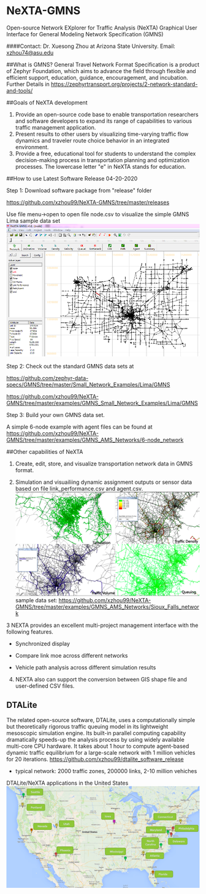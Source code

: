 # NeXTA-GMNS
Open-source Network EXplorer for Traffic Analysis (NeXTA) Graphical User Interface for General Modeling Network Specification (GMNS)

####Contact: Dr. Xuesong Zhou at Arizona State University.
Email: xzhou74@asu.edu

##What is GMNS?
General Travel Network Format Specification is a product of Zephyr Foundation, which aims to advance the field through flexible and efficient support, education, guidance, encouragement, and incubation.
Further Details in https://zephyrtransport.org/projects/2-network-standard-and-tools/

##Goals of NeXTA development
1. Provide an open-source code base to enable transportation researchers and software developers to expand its range of capabilities to various traffic management application.
2. Present results to other users by visualizing time-varying traffic flow dynamics and traveler route choice behavior in an integrated environment.
3. Provide a free, educational tool for students to understand the complex decision-making process in transportation planning and optimization processes. The lowercase letter "e" in NeXTA stands for education.

##How to use
Latest Software Release 04-20-2020

Step 1: Download software package from "release" folder 

https://github.com/xzhou99/NeXTA-GMNS/tree/master/releases

Use file menu->open to open file node.csv to visualize the simple GMNS Lima sample data set
![nexta](docs/images/nexta.png)

Step 2: Check out the standard GMNS data sets at

https://github.com/zephyr-data-specs/GMNS/tree/master/Small_Network_Examples/Lima/GMNS

https://github.com/xzhou99/NeXTA-GMNS/tree/master/examples/GMNS_Small_Network_Examples/Lima/GMNS

Step 3: Build your own GMNS data set.

A simple 6-node example with agent files can be found at
https://github.com/xzhou99/NeXTA-GMNS/tree/master/examples/GMNS_AMS_Networks/6-node_network


##Other capabilities of NeXTA

1. Create, edit, store, and visualize transportation network data in GMNS format.

2. Simulation and visuailiing dynamic assignment outputs or sensor data based on file link_performance.csv and agent.csv.
![nexta](docs/images/output.png)
sample data set:
https://github.com/xzhou99/NeXTA-GMNS/tree/master/examples/GMNS_AMS_Networks/Sioux_Falls_network
   
3 NEXTA provides an excellent multi-project management interface with the following features. 

  -  Synchronized display 
  
  -  Compare link moe across different networks 
  
  -  Vehicle path analysis across different simulation results 
  
  
4. NEXTA also can support the  conversion between GIS shape file and user-defined CSV files.
  

## DTALite 
The related open-source software, DTALite, uses a computationally simple but theoretically rigorous traffic queuing model in its lightweight mesoscopic simulation engine. Its built-in parallel computing capability dramatically speeds-up the analysis process by using widely available multi-core CPU hardware. It takes about 1 hour to compute agent-based dynamic traffic equilibrium for a large-scale network with 1 million vehicles for 20 iterations.
https://github.com/xzhou99/dtalite_software_release
- typical network: 2000 traffic zones, 200000 links, 2-10 million vehiches

DTALite/NeXTA applications in the United States
![maps](docs/images/Project_US.png)

